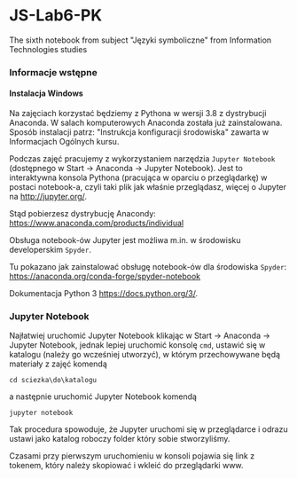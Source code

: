 # JS-Lab6-PK
The sixth notebook from subject "Języki symboliczne" from Information Technologies studies 

### Informacje wstępne
#### Instalacja Windows
Na zajęciach korzystać będziemy z Pythona w wersji 3.8 z dystrybucji Anaconda. W salach komputerowych Anaconda została już zainstalowana. 
Sposób instalacji patrz: "Instrukcja konfiguracji środowiska" zawarta w Informacjach Ogólnych kursu.

Podczas zajęć pracujemy z wykorzystaniem narzędzia `Jupyter Notebook` (dostępnego w Start -> Anaconda -> Jupyter Notebook). Jest to interaktywna konsola Pythona (pracująca w oparciu o przeglądarkę) w postaci notebook-a, czyli taki plik jak właśnie przeglądasz, więcej o Jupyter na http://jupyter.org/.

Stąd pobierzesz dystrybucję Anacondy: https://www.anaconda.com/products/individual

Obsługa notebook-ów Jupyter jest możliwa m.in. w środowisku developerskim `Spyder`.

Tu pokazano jak zainstalować obsługę notebook-ów dla środowiska `Spyder`: https://anaconda.org/conda-forge/spyder-notebook

Dokumentacja Python 3 https://docs.python.org/3/.

### Jupyter Notebook
Najłatwiej uruchomić Jupyter Notebook klikając w Start -> Anaconda -> Jupyter Notebook, jednak lepiej uruchomić konsolę `cmd`, ustawić się w katalogu (należy go wcześniej utworzyć), w którym przechowywane będą materiały z zajęć komendą 
```
cd sciezka\do\katalogu
```
a następnie uruchomić Jupyter Notebook komendą
```
jupyter notebook
```
Tak procedura spowoduje, że Jupyter uruchomi się w przeglądarce i odrazu ustawi jako katalog roboczy folder który sobie stworzyliśmy.

Czasami przy pierwszym uruchomieniu w konsoli pojawia się link z tokenem, który należy skopiować i wkleić do przeglądarki www.
